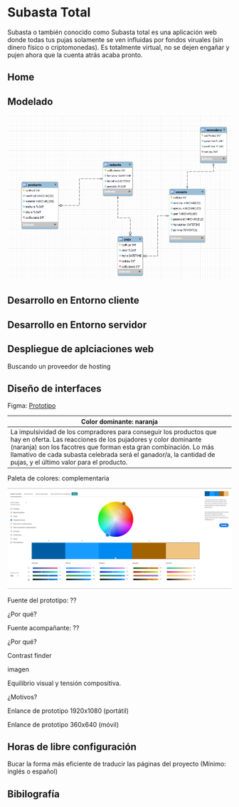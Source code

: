# Subasta Total
Subasta o también conocido como Subasta total es una aplicación web donde todas tus pujas solamente se ven influidas por fondos viruales (sin dinero físico o criptomonedas). Es totalmente virtual, no se dejen engañar y pujen ahora que la cuenta atrás acaba pronto.

## Home


## Modelado
![Modelo de base de datos](img/modelado.PNG)

## Desarrollo en Entorno cliente


## Desarrollo en Entorno servidor


## Despliegue de aplciaciones web
Buscando un proveedor de hosting


## Diseño de interfaces
Figma: [Prototipo](https://www.figma.com/proto/MGazLbzsWFdFpbrXs1uyWc/Prototipo-subasta?node-id=1%3A5&starting-point-node-id=1%3A5)

| Color dominante: naranja |
|---------|
| La impulsividad de los compradores para conseguir los productos que hay en oferta. Las reacciones de los pujadores y color dominante (naranja) son los facotres que forman esta gran combinación. Lo más llamativo de cada subasta celebrada será el ganador/a, la cantidad de pujas, y el último valor para el producto. |

Paleta de colores: complementaria

![Paleta de colores - Complementarias](img/paletaColores.PNG)

Fuente del prototipo: ??

¿Por qué?

Fuente acompañante: ??

¿Por qué?

Contrast finder

imagen

Equilibrio visual y tensión compositiva.

¿Motivos?

Enlance de prototipo 1920x1080 (portátil)

Enlance de prototipo 360x640 (móvil)

## Horas de libre configuración
Bucar la forma más eficiente de traducir las páginas del proyecto (Mínimo: inglés o español)

## Bibilografía
